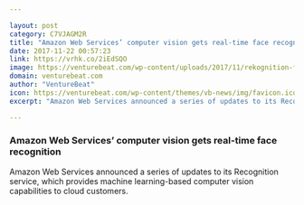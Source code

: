 ```yaml
---

layout: post
category: C7VJAGM2R
title: "Amazon Web Services’ computer vision gets real-time face recognition"
date: 2017-11-22 00:57:23
link: https://vrhk.co/2iEdSQO
image: https://venturebeat.com/wp-content/uploads/2017/11/rekognition-face-detection-3.jpg?fit=780%2C496&strip=all
domain: venturebeat.com
author: "VentureBeat"
icon: https://venturebeat.com/wp-content/themes/vb-news/img/favicon.ico
excerpt: "Amazon Web Services announced a series of updates to its Recognition service, which provides machine learning-based computer vision capabilities to cloud customers."

---
```


### Amazon Web Services’ computer vision gets real-time face recognition

Amazon Web Services announced a series of updates to its Recognition service, which provides machine learning-based computer vision capabilities to cloud customers.